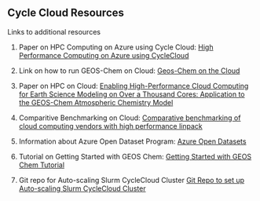 ## Cycle Cloud Resources

Links to additional resources

1. Paper on HPC Computing on Azure using Cycle Cloud:
<a href="https://docs.microsoft.com/en-us/azure/architecture/topics/high-performance-computing#azure-cyclecloud">High Performance Computing on Azure using CycleCloud</a>

2. Link on how to run GEOS-Chem on Cloud:
<a href="https://www.acom.ucar.edu/webt/geos-chem/2018/JiaweiZhuang_cloudGC_v5.pdf">Geos-Chem on the Cloud</a>

3. Paper on HPC on Cloud:
<a href="https://agupubs.onlinelibrary.wiley.com/doi/full/10.1029/2020MS002064">Enabling High-Performance Cloud Computing for Earth Science Modeling on Over a Thousand Cores: Application to the GEOS-Chem Atmospheric Chemistry Model</a>

4. Comparitive Benchmarking on Cloud:
<a href="https://dl.acm.org/doi/10.1145/3195612.3195613">Comparative benchmarking of cloud computing vendors with high performance linpack</a>

5. Information about Azure Open Dataset Program:
<a href="https://azure.microsoft.com/en-us/services/open-datasets/#overview">Azure Open Datasets</a>

6. Tutorial on Getting Started with GEOS Chem:
<a href="https://www.youtube.com/watch?v=BV4BIj8WAxE">Getting Started with GEOS Chem Tutorial</a>

7. Git repo for Auto-scaling Slurm CycleCloud Cluster 
<a href="https://github.com/Azure/cyclecloud-slurm">Git Repo to set up Auto-scaling Slurm CycleCloud Cluster</a>
